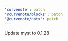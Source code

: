 ```yaml
---
'curvenote': patch
'@curvenote/blocks': patch
'@curvenote/nbtx': patch
---
```


Update myst to 0.1.28
